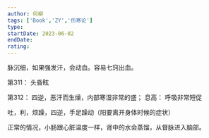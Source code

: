 ```yaml
---
author: 何柳
tags: ['Book','ZY','伤寒论']
type: 
startDate: 2023-06-02
endDate:
rating: 
---
```



脉沉细，如果强发汗，会动血。容易七窍出血。




第311：
	头昏眩

第312：
	四逆，恶汗而生燥，内部寒湿非常的盛；
	息高： 呼吸非常短促 
	


吐，利，烦躁，四逆，手足躁动（阳要离开身体时候的症状）

正常的情况，小肠跟心脏温度一样，肾中的水会蒸馏，从督脉进入脑部。





























